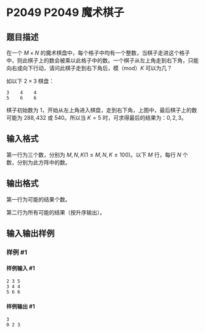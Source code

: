 # P2049 P2049 魔术棋子

## 题目描述

在一个 $M \times N$ 的魔术棋盘中，每个格子中均有一个整数，当棋子走进这个格子中，则此棋子上的数会被乘以此格子中的数。一个棋子从左上角走到右下角，只能向右或向下行动，请问此棋子走到右下角后，模（mod）$K$ 可以为几？

如以下 $2 \times 3$ 棋盘：

```
3    4    4
5    6    6
```
棋子初始数为 $1$，开始从左上角进入棋盘，走到右下角，上图中，最后棋子上的数可能为 $288,432$ 或 $540$。所以当 $K = 5$ 时，可求得最后的结果为：$0,2,3$。


## 输入格式

第一行为三个数，分别为 $M,N,K (1 \leq M,N,K \leq 100)$。以下 $M$ 行，每行 $N$ 个数，分别为此方阵中的数。


## 输出格式

第一行为可能的结果个数。

第二行为所有可能的结果（按升序输出）。

## 输入输出样例

### 样例 #1

#### 样例输入 #1

```
2 3 5
3 4 4
5 6 6
```

#### 样例输出 #1

```
3
0 2 3
```
